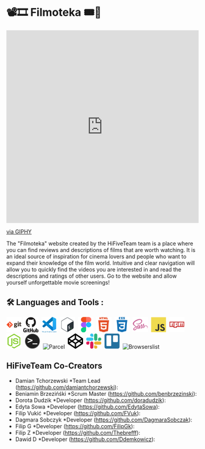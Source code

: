 # :film_projector::film_strip: Filmoteka :tickets::popcorn:

<div style="width:100%;height:0;padding-bottom:100%;position:relative;"><iframe src="https://giphy.com/embed/3o7rc0qU6m5hneMsuc" width="100%" height="100%" style="position:absolute" frameBorder="0" class="giphy-embed" allowFullScreen></iframe></div><p><a href="https://giphy.com/gifs/angrybirds-3o7rc0qU6m5hneMsuc">via GIPHY</a></p>
The "Filmoteka" website created by the HiFiveTeam team is a place where you can
find reviews and descriptions of films that are worth watching. It is an ideal
source of inspiration for cinema lovers and people who want to expand their
knowledge of the film world. Intuitive and clear navigation will allow you to
quickly find the videos you are interested in and read the descriptions and
ratings of other users. Go to the website and allow yourself unforgettable movie
screenings!

## :hammer_and_wrench: Languages and Tools :

<div>
  <img src="https://github.com/devicons/devicon/blob/master/icons/git/git-original-wordmark.svg" title="Git" **alt="Git" width="40" height="40"/>
  <img src="https://github.com/devicons/devicon/blob/master/icons/github/github-original-wordmark.svg" title="GitHub" alt="GitHub" width="40" height="40"/>&nbsp;
  <img src="https://github.com/devicons/devicon/blob/master/icons/vscode/vscode-original-wordmark.svg" title="Visual Studio Code" alt="Visual Studio Code" width="40" height="40"/>&nbsp;
  <img src="https://github.com/devicons/devicon/blob/master/icons/bash/bash-original.svg" title="Bash" alt="Bash" width="40" height="40"/>&nbsp;
  <img src="https://github.com/devicons/devicon/blob/master/icons/figma/figma-original.svg" title="Figma" alt="Figma" width="40" height="40"/>&nbsp;
  <img src="https://github.com/devicons/devicon/blob/master/icons/html5/html5-plain-wordmark.svg" title="HTML5" alt="HTML" width="40" height="40"/>&nbsp;
  <img src="https://github.com/devicons/devicon/blob/master/icons/css3/css3-plain-wordmark.svg" title="CSS3" alt="CSS" width="40" height="40"/>&nbsp;
  <img src="https://github.com/devicons/devicon/blob/master/icons/sass/sass-original.svg" title="Sass" alt="Sass" width="40" height="40"/>&nbsp; 
  <img src="https://github.com/devicons/devicon/blob/master/icons/javascript/javascript-original.svg" title="JavaScript" alt="JavaScript" width="40" height="40"/>&nbsp;
  <img src="https://github.com/devicons/devicon/blob/master/icons/npm/npm-original-wordmark.svg" title="npm" alt="npm" width="40" height="40"/>&nbsp;
  <img src="https://github.com/devicons/devicon/blob/master/icons/nodejs/nodejs-original.svg" title="NodeJS" alt="NodeJS" width="40" height="40"/>&nbsp;
  <img src="https://raw.githubusercontent.com/github/explore/80688e429a7d4ef2fca1e82350fe8e3517d3494d/topics/terminal/terminal.png" title="Terminal" alt="Terminal" width="40" height="40"/>&nbsp;
  <img src="https://parceljs.org/avatar.66e613b2.avif" title="Parcel" alt="Parcel" width="40" height="40"/>&nbsp;
  <img src="https://github.com/devicons/devicon/blob/master/icons/codepen/codepen-plain.svg" title="CodePen" alt="CodePen" width="40" height="40"/>&nbsp;
  <img src="https://github.com/devicons/devicon/blob/master/icons/slack/slack-original.svg" title="Slack" alt="Slack" width="40" height="40"/>&nbsp;
  <img src="https://github.com/devicons/devicon/blob/master/icons/trello/trello-plain.svg" title="Trello" alt="Trello" width="40" height="40"/>&nbsp;
  <img src="https://browsersl.ist/browserlist-e428d541.svg" title="Browserslist" alt="Browserslist" width="40" height="40"/>&nbsp;
</div>

## HiFiveTeam Co-Creators

- Damian Tchorzewski \*Team Lead (https://github.com/damiantchorzewski):
- Beniamin Brzezińśki \*Scrum Master (https://github.com/benbrzezinski):
- Dorota Dudzik \*Developer (https://github.com/doradudzik):
- Edyta Sowa \*Developer (https://github.com/EdytaSowa):
- Filip Vukić \*Developer (https://github.com/FVuk):
- Dagmara Sobczyk \*Developer (https://github.com/DagmaraSobczak):
- Filip G \*Developer (https://github.com/FilipGk):
- Filip Z \*Developer (https://github.com/Thebrefff):
- Dawid D \*Developer (https://github.com/Ddemkowicz):
